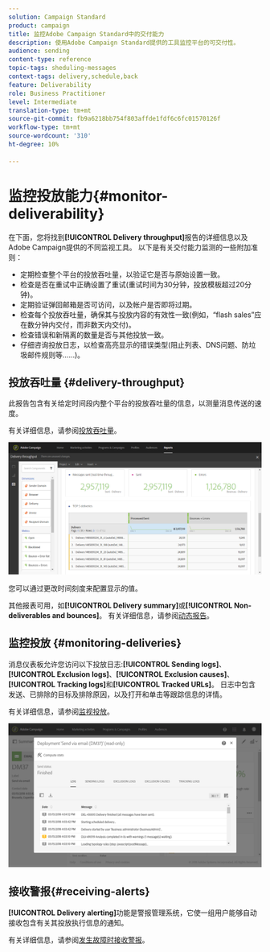 ```yaml
---
solution: Campaign Standard
product: campaign
title: 监控Adobe Campaign Standard中的交付能力
description: 使用Adobe Campaign Standard提供的工具监控平台的可交付性。
audience: sending
content-type: reference
topic-tags: sheduling-messages
context-tags: delivery,schedule,back
feature: Deliverability
role: Business Practitioner
level: Intermediate
translation-type: tm+mt
source-git-commit: fb9a6218bb754f803affde1fdf6c6fc01570126f
workflow-type: tm+mt
source-wordcount: '310'
ht-degree: 10%

---
```



# 监控投放能力{#monitor-deliverability}

在下面，您将找到&#x200B;**[!UICONTROL Delivery throughput]**&#x200B;报告的详细信息以及Adobe Campaign提供的不同监视工具。 以下是有关交付能力监测的一些附加准则：
* 定期检查整个平台的投放吞吐量，以验证它是否与原始设置一致。
* 检查是否在重试中正确设置了重试(重试时间为30分钟，投放模板超过20分钟)。
* 定期验证弹回邮箱是否可访问，以及帐户是否即将过期。
* 检查每个投放吞吐量，确保其与投放内容的有效性一致(例如，“flash sales”应在数分钟内交付，而非数天内交付)。
* 检查错误和新隔离的数量是否与其他投放一致。
* 仔细咨询投放日志，以检查高亮显示的错误类型(阻止列表、DNS问题、防垃圾邮件规则等……)。

## 投放吞吐量 {#delivery-throughput}

此报告包含有关给定时间段内整个平台的投放吞吐量的信息，以测量消息传送的速度。

有关详细信息，请参阅[投放吞吐量](../../reporting/using/delivery-throughput.md)。

![](assets/delivery_reports_1.png)

您可以通过更改时间刻度来配置显示的值。

其他报表可用，如&#x200B;**[!UICONTROL Delivery summary]**&#x200B;或&#x200B;**[!UICONTROL Non-deliverables and bounces]**。 有关详细信息，请参阅[动态报告](../../reporting/using/about-dynamic-reports.md)。

## 监控投放 {#monitoring-deliveries}

消息仪表板允许您访问以下投放日志:**[!UICONTROL Sending logs]**、**[!UICONTROL Exclusion logs]**、**[!UICONTROL Exclusion causes]**、**[!UICONTROL Tracking logs]**&#x200B;和&#x200B;**[!UICONTROL Tracked URLs]**。 日志中包含发送、已排除的目标及排除原因，以及打开和单击等跟踪信息的详情。

有关详细信息，请参阅[监视投放](../../sending/using/monitoring-a-delivery.md)。

![](assets/sending_delivery1.png)

## 接收警报{#receiving-alerts}

**[!UICONTROL Delivery alerting]**&#x200B;功能是警报管理系统，它使一组用户能够自动接收包含有关其投放执行信息的通知。

有关详细信息，请参阅[发生故障时接收警报](../../sending/using/receiving-alerts-when-failures-happen.md)。

<!--## External tools (#external-tools)

### Signal Spam {#signal-spam}

Signal Spam is a French service which offers anonymized feedback loop reporting for French ISPs (Orange, SFR).

This service allows you to follow the reputation of the French ISPs and track customers' activity evolution.

Signal Spam also provides direct complaints that end users log through a dedicated interface. Those complaints are then quarantined from the email address database.

### 250ok {#solution-250ok}

250ok is a monitoring solution which provides IP and domain denylists, as well as reputation indicators.

The information provided is real-time, which allows for a pro-active assistance. 250ok a complementary solution to the Adobe deliverability internal tools.-->
